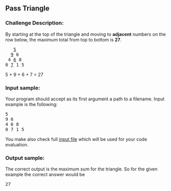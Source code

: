 <h2>Pass Triangle</h2>

<h3>Challenge Description:</h3>
<p>
    By starting at the top of the triangle and moving to <b>adjacent</b> numbers on the row below, the maximum total
    from top to bottom is <b>27</b>.
</p>
<pre>   <u>5</u>
  <u>9</u> 6
 4 <u>6</u> 8
0 <u>7</u> 1 5</pre>
<p>
    5 + 9 + 6 + 7 = 27
</p>

<h3>Input sample:</h3>

<p>
    Your program should accept as its first argument a path to a filename. Input example is the following:
</p><pre class="description-input-output">5
9 6
4 6 8
0 7 1 5</pre>

<p>
    You make also check full <a href="assets/triangle.txt">input file</a> which will be
    used for your code evaluation.
</p>

<h3>Output sample:</h3>

<p>
    The correct output is the maximum sum for the triangle. So for the given example the correct answer would
    be
</p>
<pre class="description-input-output">27</pre>
